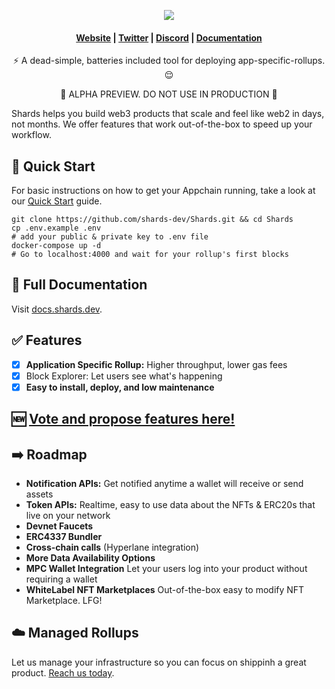 

<p align="center">
  <img src="https://shards.dev/wp-content/uploads/2023/06/shards-logo-black.png">
</p>

<h4 align="center">
  <a href="https://shards.dev">Website</a> |
  <a href="https://twiter.com/shardsdotdev/">Twitter</a> |
  <a href="https://discord.gg/C8NEd5DuN">Discord</a> |
  <a href="https://docs.shards.dev">Documentation</a>
</h4>



<p align="center">⚡ A dead-simple, batteries included tool for deploying app-specific-rollups. 😌</p>
<p align="center">🚨 ALPHA PREVIEW. DO NOT USE IN PRODUCTION 🚨</p>

Shards helps you build web3 products that scale and feel like web2 in days, not months. We offer features that work out-of-the-box to speed up your workflow.


## 🚀 Quick Start

For basic instructions on how to get your Appchain running, take a look at our [Quick Start](https://docs.shards.dev/quick-start/) guide.

```shell
git clone https://github.com/shards-dev/Shards.git && cd Shards
cp .env.example .env
# add your public & private key to .env file
docker-compose up -d
# Go to localhost:4000 and wait for your rollup's first blocks
```

## 📖 Full Documentation

Visit [docs.shards.dev](https://docs.shards.dev).

## ✅ Features

- [x] **Application Specific Rollup:** Higher throughput, lower gas fees
- [x] Block Explorer: Let users see what's happening
- [x] **Easy to install, deploy, and low maintenance**

## 🆕 [Vote and propose features here!](https://shards.canny.io/roadmap)

## ➡️ Roadmap

- **Notification APIs:** Get notified anytime a wallet will receive or send assets
- **Token APIs:**  Realtime, easy to use data about the NFTs & ERC20s that live on your network
- **Devnet Faucets**
- **ERC4337 Bundler**
- **Cross-chain calls** (Hyperlane integration)
- **More Data Availability Options**
- **MPC Wallet Integration** Let your users log into your product without requiring a wallet
- **WhiteLabel NFT Marketplaces** Out-of-the-box easy to modify NFT Marketplace. LFG!

## ☁️ Managed Rollups

Let us manage your infrastructure so you can focus on shippinh a great product. [Reach us today](https://form.typeform.com/to/RuoONrDM).
